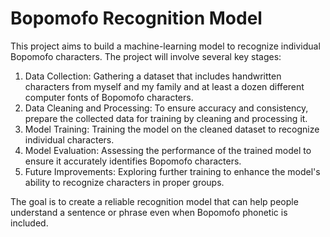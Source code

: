 # Bopomofo Recognition Model
This project aims to build a machine-learning model to recognize individual Bopomofo characters. The project will involve several key stages:

1. Data Collection: Gathering a dataset that includes handwritten characters from myself and my family and at least a dozen different computer fonts of Bopomofo characters.
2. Data Cleaning and Processing: To ensure accuracy and consistency, prepare the collected data for training by cleaning and processing it.
3. Model Training: Training the model on the cleaned dataset to recognize individual characters.
4. Model Evaluation: Assessing the performance of the trained model to ensure it accurately identifies Bopomofo characters.
5. Future Improvements: Exploring further training to enhance the model's ability to recognize characters in proper groups.

The goal is to create a reliable recognition model that can help people understand a sentence or phrase even when Bopomofo phonetic is included.

